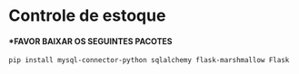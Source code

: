 # Controle de estoque

#### *FAVOR BAIXAR OS SEGUINTES PACOTES
```
pip install mysql-connector-python sqlalchemy flask-marshmallow Flask
```
